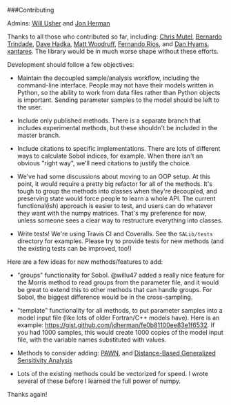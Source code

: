 ###Contributing

Admins: [Will Usher](https://github.com/willu47) and [Jon Herman](https://github.com/jdherman)

Thanks to all those who contributed so far, including: [Chris Mutel](https://github.com/cmutel), [Bernardo Trindade](https://github.com/bernardoct), [Dave Hadka](https://github.com/dhadka), [Matt Woodruff](https://github.com/matthewjwoodruff), [Fernando Rios](https://github.com/zoidy), and [Dan Hyams](https://github.com/dhyams), [xantares](https://github.com/xantares). The library would be in much worse shape without these efforts.

Development should follow a few objectives:

* Maintain the decoupled sample/analysis workflow, including the command-line interface. People may not have their models written in Python, so the ability to work from data files rather than Python objects is important. Sending parameter samples to the model should be left to the user.

* Include only published methods. There is a separate branch that includes experimental methods, but these shouldn't be included in the master branch.

* Include citations to specific implementations. There are lots of different ways to calculate Sobol indices, for example. When there isn't an obvious "right way", we'll need citations to justify the choice.

* We've had some discussions about moving to an OOP setup. At this point, it would require a pretty big refactor for all of the methods. It's tough to group the methods into classes when they're decoupled, and preserving state would force people to learn a whole API. The current functional(ish) approach is easier to test, and users can do whatever they want with the numpy matrices. That's my preference for now, unless someone sees a clear way to restructure everything into classes.

* Write tests! We're using Travis CI and Coveralls. See the `SALib/tests` directory for examples. Please try to provide tests for new methods (and the existing tests can be improved, too!)

Here are a few ideas for new methods/features to add:

* "groups" functionality for Sobol. @willu47 added a really nice feature for the Morris method to read groups from the parameter file, and it would be great to extend this to other methods that can handle groups. For Sobol, the biggest difference would be in the cross-sampling.

* "template" functionality for all methods, to put parameter samples into a model input file (like lots of older Fortran/C++ models have). Here is an example: https://gist.github.com/jdherman/fe0b81100ee83e1f6532. If you had 1000 samples, this would create 1000 copies of the model input file, with the variable names substituted with values.

* Methods to consider adding: [PAWN](http://www.sciencedirect.com/science/article/pii/S1364815215000237), and [Distance-Based Generalized Sensitivity Analysis](http://link.springer.com/article/10.1007/s11004-014-9530-5)

* Lots of the existing methods could be vectorized for speed. I wrote several of these before I learned the full power of numpy.

Thanks again!



